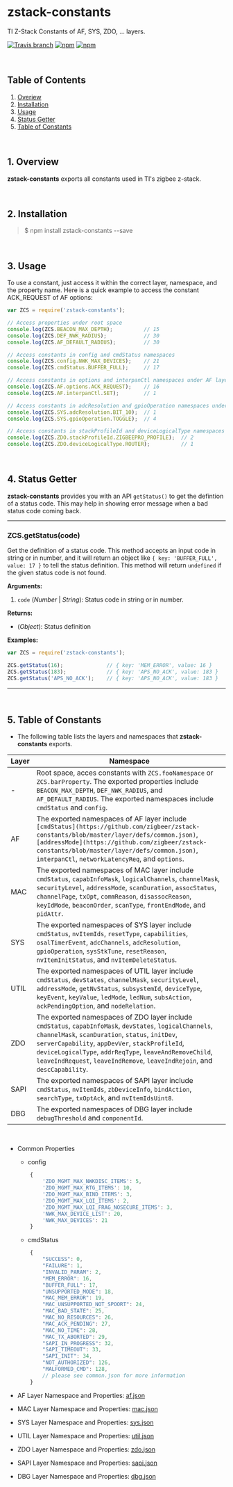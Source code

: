 # zstack-constants
TI Z-Stack Constants of AF, SYS, ZDO, ... layers.  

[![Travis branch](https://img.shields.io/travis/zigbeer/zstack-constants/master.svg?maxAge=2592000)](https://travis-ci.org/zigbeer/zstack-constants)
[![npm](https://img.shields.io/npm/v/zstack-constants.svg?maxAge=2592000)](https://www.npmjs.com/package/zstack-constants)
[![npm](https://img.shields.io/npm/l/zstack-constants.svg?maxAge=2592000)](https://www.npmjs.com/package/zstack-constants)


<br />

## Table of Contents

1. [Overiew](#Overiew)  
2. [Installation](#Installation)  
3. [Usage](#Usage)  
4. [Status Getter](#Status)  
5. [Table of Constants](#Table)  

<br />

<a name="Overiew"></a>  
## 1. Overview  

**zstack-constants** exports all constants used in TI's zigbee z-stack.  
  
<br />

<a name="Installation"></a>
## 2. Installation

> $ npm install zstack-constants --save
  
<br />

<a name="Usage"></a>
## 3. Usage

To use a constant, just access it within the correct layer, namespace, and the property name. Here is a quick example to access the constant ACK_REQUEST of AF options:  

```js
var ZCS = require('zstack-constants');

// Access properties under root space  
console.log(ZCS.BEACON_MAX_DEPTH);          // 15
console.log(ZCS.DEF_NWK_RADIUS);            // 30
console.log(ZCS.AF_DEFAULT_RADIUS);         // 30

// Access constants in config and cmdStatus namespaces  
console.log(ZCS.config.NWK_MAX_DEVICES);    // 21
console.log(ZCS.cmdStatus.BUFFER_FULL);     // 17

// Access constants in options and interpanCtl namespaces under AF layer
console.log(ZCS.AF.options.ACK_REQUEST);    // 16
console.log(ZCS.AF.interpanCtl.SET);        // 1

// Access constants in adcResolution and gpioOperation namespaces under SYS layer
console.log(ZCS.SYS.adcResolution.BIT_10);  // 1
console.log(ZCS.SYS.gpioOperation.TOGGLE);  // 4

// Access constants in stackProfileId and deviceLogicalType namespaces under ZDO layer
console.log(ZCS.ZDO.stackProfileId.ZIGBEEPRO_PROFILE);  // 2
console.log(ZCS.ZDO.deviceLogicalType.ROUTER);          // 1
```
  
<br />

<a name="Status"></a>
## 4. Status Getter

**zstack-constants** provides you with an API `getStatus()` to get the defintion of a status code. This may help in showing error message when a bad status code coming back.  

*************************************************

### ZCS.getStatus(code)  
Get the definition of a status code. This method accepts an input code in string or in number, and it will return an object like `{ key: 'BUFFER_FULL', value: 17 }` to tell the status definition. This method will return `undefined` if the given status code is not found.  

**Arguments:**  

1. `code` (_Number_ | _String_): Status code in string or in number.  

**Returns:**  

 * (_Object_): Status definition  

**Examples:** 

```js
var ZCS = require('zstack-constants');

ZCS.getStatus(16);              // { key: 'MEM_ERROR', value: 16 }
ZCS.getStatus(183);             // { key: 'APS_NO_ACK', value: 183 }
ZCS.getStatus('APS_NO_ACK');    // { key: 'APS_NO_ACK', value: 183 }

```
*************************************************
  
<br />
  
<a name="Table"></a>
## 5. Table of Constants

* The following table lists the layers and namespaces that **zstack-constants** exports.  

| Layer     | Namespace                                                                                                                    |
|-----------|------------------------------------------------------------------------------------------------------------------------------|
| -         | Root space, acces constants with `ZCS.fooNamespace` or `ZCS.barProperty`. The exported properties include `BEACON_MAX_DEPTH`, `DEF_NWK_RADIUS`, and `AF_DEFAULT_RADIUS`. The exported namespaces include `cmdStatus` and `config`.      |
| AF        | The exported namespaces of AF layer include `[cmdStatus](https://github.com/zigbeer/zstack-constants/blob/master/layer/defs/common.json)`, `[addressMode](https://github.com/zigbeer/zstack-constants/blob/master/layer/defs/common.json)`, `interpanCtl`, `networkLatencyReq`, and `options`.                               |
| MAC       | The exported namespaces of MAC layer include `cmdStatus`, `capabInfoMask`, `logicalChannels`, `channelMask`, `securityLevel`, `addressMode`, `scanDuration`, `assocStatus`, `channelPage`, `txOpt`, `commReason`, `disassocReason`, `keyIdMode`, `beaconOrder`, `scanType`, `frontEndMode`, and `pidAttr`.     |
| SYS       | The exported namespaces of SYS layer include `cmdStatus`, `nvItemIds`, `resetType`, `capabilities`, `osalTimerEvent`, `adcChannels`, `adcResolution`, `gpioOperation`, `sysStkTune`, `resetReason`, `nvItemInitStatus`, and `nvItemDeleteStatus`.                                      |
| UTIL      | The exported namespaces of UTIL layer include `cmdStatus`, `devStates`, `channelMask`, `securityLevel`, `addressMode`, `getNvStatus`, `subsystemId`, `deviceType`, `keyEvent`, `keyValue`, `ledMode`, `ledNum`, `subsAction`, `ackPendingOption`, and `nodeRelation`.      |
| ZDO       | The exported namespaces of ZDO layer include `cmdStatus`, `capabInfoMask`, `devStates`, `logicalChannels`, `channelMask`, `scanDuration`, `status`, `initDev`, `serverCapability`, `appDevVer`, `stackProfileId`, `deviceLogicalType`, `addrReqType`, `leaveAndRemoveChild`, `leaveIndRequest`, `leaveIndRemove`, `leaveIndRejoin`, and `descCapability`.    |
| SAPI      | The exported namespaces of SAPI layer include `cmdStatus`, `nvItemIds`, `zbDeviceInfo`, `bindAction`, `searchType`, `txOptAck`, and `nvItemIdsUint8`.                    |
| DBG       | The exported namespaces of DBG layer include `debugThreshold` and `componentId`.                            |


<br />

* Common Properties  
    * config
    ```js
        {
            'ZDO_MGMT_MAX_NWKDISC_ITEMS': 5,
            'ZDO_MGMT_MAX_RTG_ITEMS': 10,
            'ZDO_MGMT_MAX_BIND_ITEMS': 3,
            'ZDO_MGMT_MAX_LQI_ITEMS': 2,
            'ZDO_MGMT_MAX_LQI_FRAG_NOSECURE_ITEMS': 3,
            'NWK_MAX_DEVICE_LIST': 20,
            'NWK_MAX_DEVICES': 21
        }
    ```
    * cmdStatus
    ```js
        {
            "SUCCESS": 0,
            "FAILURE": 1,
            "INVALID_PARAM": 2,
            "MEM_ERROR": 16,
            "BUFFER_FULL": 17,
            "UNSUPPORTED_MODE": 18,
            "MAC_MEM_ERROR": 19,
            "MAC_UNSUPPORTED_NOT_SPOORT": 24,
            "MAC_BAD_STATE": 25,
            "MAC_NO_RESOURCES": 26,
            "MAC_ACK_PENDING": 27,
            "MAC_NO_TIME": 28,
            "MAC_TX_ABORTED": 29,
            "SAPI_IN_PROGRESS": 32,
            "SAPI_TIMEOUT": 33,
            "SAPI_INIT": 34,
            "NOT_AUTHORIZED": 126,
            "MALFORMED_CMD": 128,
            // please see common.json for more information
        }
    ```
  

* AF Layer Namespace and Properties: [af.json](https://github.com/zigbeer/zstack-constants/blob/master/layer/defs/af.json)  
* MAC Layer Namespace and Properties: [mac.json](https://github.com/zigbeer/zstack-constants/blob/master/layer/defs/mac.json)  
* SYS Layer Namespace and Properties: [sys.json](https://github.com/zigbeer/zstack-constants/blob/master/layer/defs/sys.json)  
* UTIL Layer Namespace and Properties: [util.json](https://github.com/zigbeer/zstack-constants/blob/master/layer/defs/util.json)  
* ZDO Layer Namespace and Properties: [zdo.json](https://github.com/zigbeer/zstack-constants/blob/master/layer/defs/zdo.json)  
* SAPI Layer Namespace and Properties: [sapi.json](https://github.com/zigbeer/zstack-constants/blob/master/layer/defs/sapi.json)  
* DBG Layer Namespace and Properties: [dbg.json](https://github.com/zigbeer/zstack-constants/blob/master/layer/defs/dbg.json)  
  

<br />

